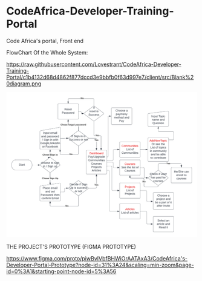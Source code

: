 # CodeAfrica-Developer-Training-Portal
Code Africa's portal, Front end 

FlowChart Of the Whole System:

https://raw.githubusercontent.com/Lovestrant/CodeAfrica-Developer-Training-Portal/c1b4132d68d4862f877dccd3e9bbfb0f63d997e7/client/src/Blank%20diagram.png

![Test Image 7](https://raw.githubusercontent.com/Lovestrant/CodeAfrica-Developer-Training-Portal/c1b4132d68d4862f877dccd3e9bbfb0f63d997e7/client/src/Blank%20diagram.png)


THE PROJECT'S PROTOTYPE (FIGMA PROTOTYPE) 

https://www.figma.com/proto/piwBvIVbfBHWiOrAATAxA3/CodeAfrica's-Developer-Portal-Prototype?node-id=31%3A24&scaling=min-zoom&page-id=0%3A1&starting-point-node-id=5%3A56
